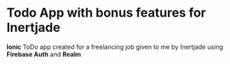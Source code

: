 # Todo App with bonus features for Inertjade
**Ionic** ToDo app created for a freelancing job given to me by Inertjade using **Firebase Auth** and **Realm**
